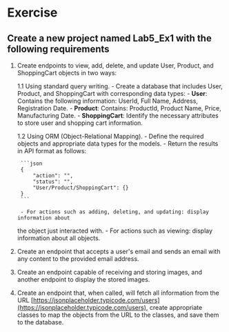 # Exercise

## Create a new project named Lab5_Ex1 with the following requirements

1. Create endpoints to view, add, delete, and update User, Product, and ShoppingCart objects in two ways:

    1.1 Using standard query writing.
        - Create a database that includes User, Product, and ShoppingCart with corresponding data types:
        - **User**: Contains the following information: UserId, Full Name, Address, Registration Date.
        - **Product**: Contains: ProductId, Product Name, Price, Manufacturing Date.
        - **ShoppingCart**: Identify the necessary attributes to store user and shopping cart information.

    1.2 Using ORM (Object-Relational Mapping).
        - Define the required objects and appropriate data types for the models.
        - Return the results in API format as follows:

        ```json
        {
            "action": "",
            "status": "",
            "User/Product/ShoppingCart": {}
        }
        ```

        - For actions such as adding, deleting, and updating: display information about
    the object just interacted with.
        - For actions such as viewing: display information about all objects.

2. Create an endpoint that accepts a user's email and sends an email with any content to
the provided email address.

3. Create an endpoint capable of receiving and storing images, and another endpoint to
display the stored images.

4. Create an endpoint that, when called, will fetch all information from the URL
[https://jsonplaceholder.typicode.com/users](https://jsonplaceholder.typicode.com/users), create appropriate classes to map the objects
from the URL to the classes, and save them to the database.
